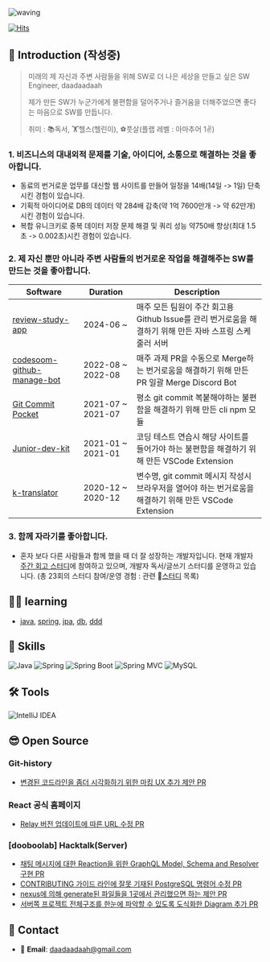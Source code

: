 ![waving](https://capsule-render.vercel.app/api?type=waving&height=200&text=daadaadaah&fontAlign=70&fontAlignY=40&color=timeAuto)

[![Hits](https://hits.seeyoufarm.com/api/count/incr/badge.svg?url=https%3A%2F%2Fgithub.com%2Fdaadaadaah%2Fhit-counter&count_bg=%23FF9400&title_bg=%23212349&icon=&icon_color=%23E7E7E7&title=hits&edge_flat=false)](https://hits.seeyoufarm.com)

## 👋 Introduction (작성중) 
> 미래의 제 자신과 주변 사람들을 위해 SW로 더 나은 세상을 만들고 싶은 SW Engineer, daadaadaah
> 
> 제가 만든 SW가 누군가에게 불편함을 덜어주거나 즐거움을 더해주었으면 좋다는 마음으로 SW를 만듭니다.
>
> 취미 : 📚독서, 🏋️헬스(헬린이), ⚽️풋살(플랩 레벨 : 아마추어 1✌️)

### 1. 비즈니스의 대내외적 문제를 기술, 아이디어, 소통으로 해결하는 것을 좋아합니다.
- 동료의 번거로운 업무를 대신할 웹 사이트를 만들어 일정을 14배(14일 -> 1일) 단축 시킨 경험이 있습니다.
- 기획적 아이디어로 DB의 데이터 약 284배 감축(약 1억 7600만개 -> 약 62만개)시킨 경험이 있습니다.
- 복합 유니크키로 중복 데이터 저장 문제 해결 및 쿼리 성능 약750배 향상(최대 1.5초 -> 0.002초)시킨 경험이 있습니다.

### 2. 제 자신 뿐만 아니라 주변 사람들의 번거로운 작업을 해결해주는 SW를 만드는 것을 좋아합니다.

| Software | Duration | Description |
|----------|-------------|-------------|
| [review-study-app](https://github.com/daadaadaah/review-study-app) | 2024-06 ~ |매주 모든 팀원이 주간 회고용 Github Issue를 관리 번거로움을 해결하기 위해 만든 자바 스프링 스케줄러 서버 |
| [codesoom-github-manage-bot](https://github.com/daadaadaah/codesoom-github-manage-bot) | 2022-08 ~ 2022-08 | 매주 과제 PR을 수동으로 Merge하는 번거로움을 해결하기 위해 만든 PR 일괄 Merge Discord Bot |
| [Git Commit Pocket](https://github.com/daadaadaah/daadaadaah/blob/master/git_commit_pocket.md) | 2021-07 ~ 2021-07 |평소 git commit 복붙해야하는 불편함을 해결하기 위해 만든 cli npm 모듈 |
| [Junior-dev-kit](https://github.com/daadaadaah/daadaadaah/blob/master/junior_dev_kit.md) | 2021-01 ~ 2021-01 | 코딩 테스트 연습시 해당 사이트를 들어가야 하는 불편함을 해결하기 위해 만든 VSCode Extension |
| [k-translator](https://github.com/daadaadaah/daadaadaah/blob/master/k_translator.md) | 2020-12 ~ 2020-12 | 변수명, git commit 메시지 작성시 브라우저을 열어야 하는 번거로움을 해결하기 위해 만든 VSCode Extension |


### 3. 함께 자라기를 좋아합니다.
- 혼자 보다 다른 사람들과 함께 했을 때 더 잘 성장하는 개발자입니다. 현재 개발자 [주간 회고 스터디](https://github.com/daadaadaah/reviewStudy/issues)에 참여하고 있으며, 개발자 독서/글쓰기 스터디를 운영하고 있습니다. (총 23회의 스터디 참여/운영 경험 : 관련 👬[스터디](https://github.com/daadaadaah/my-study) 목록)


## 🏃‍♀️ learning
- [java](https://github.com/daadaadaah/my-java), [spring](https://github.com/daadaadaah/my-spring), [jpa](https://github.com/daadaadaah/my-jpa), [db](https://github.com/daadaadaah/my-db), [ddd](https://github.com/daadaadaah/my-ddd)

## 🔨 Skills

![Java](https://img.shields.io/badge/-Java-007396?logo=java&logoColor=white)
![Spring](https://img.shields.io/badge/Spring-6DB33F.svg?&flat&logo=Spring&logoColor=white)
![Spring Boot](https://img.shields.io/badge/-Spring%20Boot-6DB33F?logo=spring%20boot&logoColor=white)
![Spring MVC](https://img.shields.io/badge/-Spring%20MVC-6DB33F)
![MySQL](https://img.shields.io/badge/-MySQL-4479A1?logo=mysql&logoColor=white)

## 🛠 Tools

![IntelliJ IDEA](https://img.shields.io/badge/-IntelliJ%20IDEA-FF0000?logo=intellij%20idea&logoColor=white)

## 😎 Open Source
### Git-history
- [변경된 코드라인을 좀더 시각화하기 위한 마킹 UX 추가 제안 PR](https://github.com/pomber/git-history/pull/178)

### React 공식 홈페이지
- [Relay 버전 업데이트에 따른 URL 수정 PR](https://github.com/reactjs/reactjs.org/commit/dab7441b1eb0098823de7b075473dbd15c437723)

### [dooboolab] Hacktalk(Server)
- [채팅 메시지에 대한 Reaction을 위한 GraphQL Model, Schema and Resolver 구현 PR](https://github.com/dooboolab/hackatalk-server/pull/76)
- [CONTRIBUTING 가이드 라인에 잘못 기재된 PostgreSQL 명령어 수정 PR](https://github.com/dooboolab/hackatalk/pull/166)
- [nexus에 의해 generate된 파일들을 1곳에서 관리했으면 하는 제안 PR](https://github.com/dooboolab/hackatalk/pull/171)
- [서버쪽 프로젝트 전체구조를 한눈에 파악할 수 있도록 도식화한 Diagram 추가 PR](https://github.com/dooboolab/hackatalk/pull/285)


## 📨 Contact

- 📧 **Email**: daadaadaah@gmail.com

